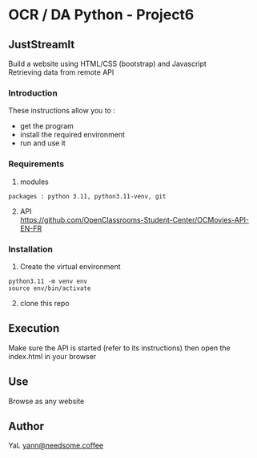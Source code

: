 # OCR / DA Python - Project6

## JustStreamIt

Build a website using HTML/CSS (bootstrap) and Javascript  
Retrieving data from remote API

### Introduction

These instructions allow you to :
- get the program
- install the required environment
- run and use it

### Requirements

1. modules
```
packages : python 3.11, python3.11-venv, git 
```
2. API  
https://github.com/OpenClassrooms-Student-Center/OCMovies-API-EN-FR

### Installation

1. Create the virtual environment
```
python3.11 -m venv env
source env/bin/activate
```
2. clone this repo


## Execution

Make sure the API is started (refer to its instructions) then open the index.html in your browser


## Use  
Browse as any website

## Author

YaL  <yann@needsome.coffee>

